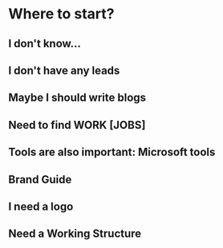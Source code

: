 # Where to start?
## I don't know...
## I don't have any leads
## Maybe I should write blogs
## Need to find WORK [JOBS]
## Tools are also important: Microsoft tools
## Brand Guide
## I need a logo
## Need a Working Structure

